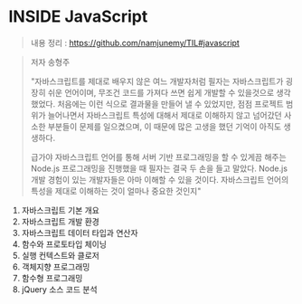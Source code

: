 # INSIDE JavaScript

> 내용 정리 : https://github.com/namjunemy/TIL#javascript

> 저자 송형주
>
> "자바스크립트를 제대로 배우지 않은 여느 개발자처럼 필자는 자바스크립트가 굉장히 쉬운 언어이며, 무조건 코드를 가져다 쓰면 쉽게 개발할 수 있을것으로 생각했었다. 처음에는 이런 식으로 결과물을 만들어 낼 수 있었지만, 점점 프로젝트 범위가 늘어나면서 자바스크립트 특성에 대해서 제대로 이해하지 않고 넘어갔던 사소한 부분들이 문제를 일으켰으며, 이 때문에 많은 고생을 했던 기억이 아직도 생생하다.
>
> 급가야 자바스크립트 언어를 통해 서버 기반 프로그래밍을 할 수 있게끔 해주는 Node.js 프로그래밍을 진행했을 때 필자는 결국 두 손을 들고 말았다. Node.js 개발 경험이 있는 개발자들은 아마 이해할 수 있을 것이다. 자바스크립트 언어의 특성을 제대로 이해하는 것이 얼마나 중요한 것인지"

1. 자바스크립트 기본 개요
2. 자바스크립트 개발 환경
3. 자바스크립트 데이터 타입과 연산자
4. 함수와 프로토타입 체이닝
5. 실행 컨텍스트와 클로저
6. 객체지향 프로그래밍
7. 함수형 프로그래밍
8. jQuery 소스 코드 분석